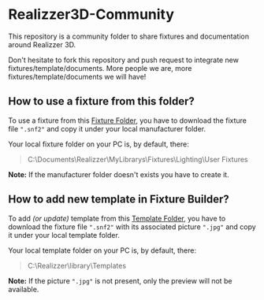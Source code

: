 # Realizzer3D-Community
This repository is a community folder to share fixtures and documentation around Realizzer 3D.

Don't hesitate to fork this repository and push request to integrate new fixtures/template/documents. More people we are, more fixtures/template/documents we will have!

## How to use a fixture from this folder?

To use a fixture from this [Fixture Folder](https://github.com/Spb8Lighting/Realizzer3D-Community/tree/master/Fixtures), you have to download the fixture file `".snf2"` and copy it under your local manufacturer folder.

Your local fixture folder on your PC is, by default, there:

> C:\Documents\Realizzer\MyLibrarys\Fixtures\Lighting\User Fixtures

**Note:** If the manufacturer folder doesn't exists you have to create it.

## How to add new template in Fixture Builder?

To add *(or update)* template from this [Template Folder](https://github.com/Spb8Lighting/Realizzer3D-Community/tree/master/Templates), you have to download the fixture file `".snf2"` with its associated picture `".jpg"` and copy it under your local template folder.

Your local template folder on your PC is, by default, there:

> C:\Realizzer\library\Templates

**Note:** If the picture `".jpg"` is not present, only the preview will not be available.
